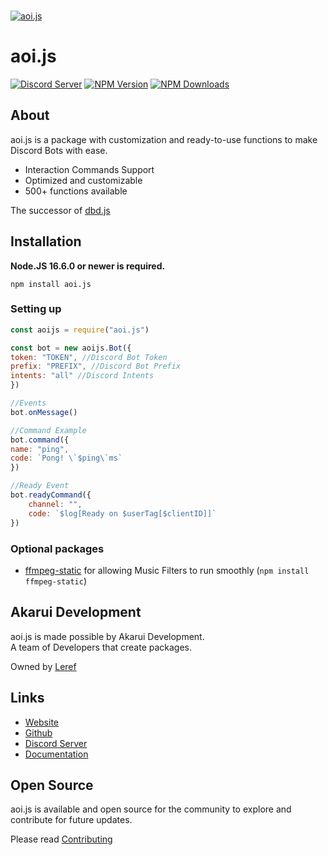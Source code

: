   <br />
    <p>
    <a href="https://aoi.leref.ga"><img src="https://cdn.discordapp.com/attachments/804813961190572093/904449090547503104/aoijsv5.png" alt="aoi.js" /></a>
  </p>

# aoi.js
[![Discord Server](https://img.shields.io/discord/773352845738115102?color=5865F2&logo=discord&logoColor=white)](https://aoi.js.org/invite)
[![NPM Version](https://img.shields.io/npm/v/aoi.js.svg?maxAge=3600)](https://www.npmjs.com/package/aoi.js)
[![NPM Downloads](https://img.shields.io/npm/dt/aoi.js.svg?maxAge=3600)](https://www.npmjs.com/package/aoi.js)

## About
aoi.js is a package with customization and ready-to-use functions to make Discord Bots with ease.

- Interaction Commands Support
- Optimized and customizable 
- 500+ functions available  

The successor of [dbd.js](https://www.npmjs.com/package/dbd.js)

 
## Installation

**Node.JS 16.6.0 or newer is required.**  

```sh-session
npm install aoi.js
```

### Setting up

```js
const aoijs = require("aoi.js")

const bot = new aoijs.Bot({
token: "TOKEN", //Discord Bot Token
prefix: "PREFIX", //Discord Bot Prefix
intents: "all" //Discord Intents
})

//Events
bot.onMessage()

//Command Example
bot.command({
name: "ping",
code: `Pong! \`$ping\`ms`
})

//Ready Event
bot.readyCommand({
    channel: "",
    code: `$log[Ready on $userTag[$clientID]]`
})
```

### Optional packages
- [ffmpeg-static](https://www.npmjs.com/package/ffmpeg-static) for allowing Music Filters to run smoothly (`npm install ffmpeg-static`)

## Akarui Development

aoi.js is made possible by Akarui Development. <br>
A team of Developers that create packages.

Owned by [Leref](https://leref.ga/) </br>

## Links
- [Website](https://aoi.js.org)
- [Github](https://github.com/aoijs/aoi.js)
- [Discord Server](https://aoi.js.org/invite)
- [Documentation](https://aoi.leref.ga)

## Open Source

aoi.js is available and open source for the community to explore and contribute for future updates.

Please read [Contributing](https://github.com/aoijs/aoi.js/blob/master/.github/CONTRIBUTING.md)